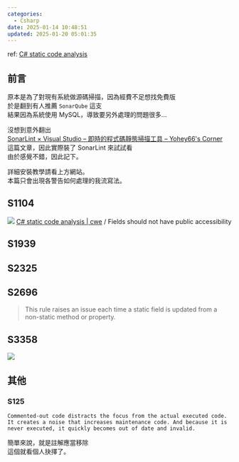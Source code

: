 ```yaml
---
categories:
  - Csharp
date: 2025-01-14 10:48:51
updated: 2025-01-20 05:01:35
---
```

ref: [C# static code analysis](https://rules.sonarsource.com/csharp/)

## 前言

原本是為了對現有系統做源碼掃描，因為經費不足想找免費版  
於是翻到有人推薦 `SonarQube` 這支  
結果因為系統使用 MySQL，導致要另外處理的問題很多...

沒想到意外翻出  
[SonarLint × Visual Studio – 即時的程式碼靜態掃描工具 – Yohey66's Corner](https://yohey66.wordpress.com/2017/07/11/sonarlint-x-visual-studio-%E5%8D%B3%E6%99%82%E7%9A%84%E7%A8%8B%E5%BC%8F%E7%A2%BC%E9%9D%9C%E6%85%8B%E6%8E%83%E6%8F%8F%E5%B7%A5%E5%85%B7/)  
這篇文章，因此實際裝了 SonarLint 來試試看  
由於感覺不錯，因此記下。

詳細安裝教學請看上方網站。  
本篇只會出現各警告如何處理的我流寫法。

## S1104

![](SonarLint%20-%20S1104.png)
[C# static code analysis | cwe](https://rules.sonarsource.com/csharp/tag/cwe/RSPEC-1104/) / Fields should not have public accessibility


## S1939

## S2325
## S2696

> This rule raises an issue each time a static field is updated from a non-static method or property.

## S3358

![](SonarLint%20-%20S3358.png)

## 其他

### S125

```
Commented-out code distracts the focus from the actual executed code. It creates a noise that increases maintenance code. And because it is never executed, it quickly becomes out of date and invalid.
```

簡單來說，就是註解應當移除  
這個就看個人抉擇了。

